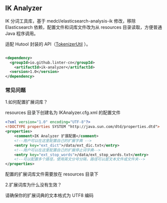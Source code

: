 ## IK Analyzer

IK 分词工具库，基于 medcl/elasticsearch-analysis-ik 修改，移除 Elasticsearch 依赖，配置文件和词库文件改为从 resources
目录读取，方便普通 Java 程序调用。

适配 Hutool 封装的
API（[TokenizerUtil](https://hutool.cn/docs/?from_wecom=1#/extra/%E4%B8%AD%E6%96%87%E5%88%86%E8%AF%8D/%E4%B8%AD%E6%96%87%E5%88%86%E8%AF%8D%E5%B0%81%E8%A3%85-TokenizerUtil)
）。

```xml

<dependency>
  <groupId>io.github.linter-cn</groupId>
    <artifactId>ik-analyzer</artifactId>
  <version>1.0</version>
</dependency>
```

### 常见问题

1.如何配置扩展词库？

resources 目录下创建名为 IKAnalyzer.cfg.xml 的配置文件

```xml
<?xml version="1.0" encoding="UTF-8"?>
<!DOCTYPE properties SYSTEM "http://java.sun.com/dtd/properties.dtd">
<properties>
    <comment>IK Analyzer 扩展配置</comment>
    <!--用户可以在这里配置自己的扩展字典 -->
    <entry key="ext_dict">/data/ext_dic.txt</entry>
    <!--用户可以在这里配置自己的扩展停止词字典-->
    <entry key="ext_stop_words">/data/ext_stop_words.txt</entry>
    <!--可以配置多个路径，使用英文分号分隔，路径可以是文本文件或文件夹-->
</properties>
```

配置的扩展词库文件需要放在 resources 目录下

2.扩展词库为什么没有生效？

请确保你的扩展词典的文本格式为 UTF8 编码
